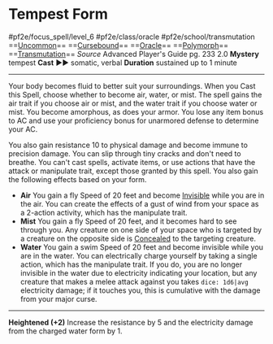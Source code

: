 # Tempest Form
#pf2e/focus_spell/level_6 #pf2e/class/oracle #pf2e/school/transmutation 
==[Uncommon](../../../rules/traits/uncommon.md)== ==[Cursebound](../../../Traits/Cursebound.md)== ==[Oracle](../../../Traits/Oracle.md)== ==[Polymorph](../../../rules/traits/polymorph.md)== ==[Transmutation](../../../rules/traits/transmutation.md)==
*Source* Advanced Player's Guide pg. 233 2.0
**Mystery** tempest
**Cast** ►► somatic, verbal
**Duration** sustained up to 1 minute

---
Your body becomes fluid to better suit your surroundings. When you Cast this Spell, choose whether to become air, water, or mist. The spell gains the air trait if you choose air or mist, and the water trait if you choose water or mist. You become amorphous, as does your armor. You lose any item bonus to AC and use your proficiency bonus for unarmored defense to determine your AC.

You also gain resistance 10 to physical damage and become immune to precision damage. You can slip through tiny cracks and don't need to breathe. You can't cast spells, activate items, or use actions that have the attack or manipulate trait, except those granted by this spell. You also gain the following effects based on your form.

- **Air** You gain a fly Speed of 20 feet and become [Invisible](../../../Conditions/Invisible.md) while you are in the air. You can create the effects of a gust of wind from your space as a 2-action activity, which has the manipulate trait.
- **Mist** You gain a fly Speed of 20 feet, and it becomes hard to see through you. Any creature on one side of your space who is targeted by a creature on the opposite side is [Concealed](../../../Conditions/Concealed.md) to the targeting creature.
- **Water** You gain a swim Speed of 20 feet and become invisible while you are in the water. You can electrically charge yourself by taking a single action, which has the manipulate trait. If you do, you are no longer invisible in the water due to electricity indicating your location, but any creature that makes a melee attack against you takes `dice: 1d6|avg` electricity damage; if it touches you, this is cumulative with the damage from your major curse.

<hr>

**Heightened (+2)** Increase the resistance by 5 and the electricity damage from the charged water form by 1.